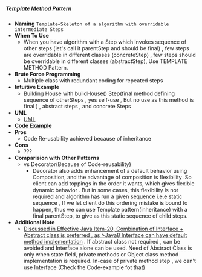 ##### Template Method Pattern
- **Naming** `Template=Skeleton of a algorithm with overridable intermediate Steps`
- **When To Use**
    - When you have algorithm with a Step which invokes sequence of other steps (let's call it parentStep and should be final)
    , few steps are overridable in different classes (concreteStep)
    , few steps should be overridable in different classes (abstractStep),
    Use TEMPLATE METHOD Pattern.
- **Brute Force Programming**
    - Multiple class with redundant coding for repeated steps 
- **Intuitive Example**
    - Building House with buildHouse() Step(final method defining sequence of otherSteps , yes self-use , But no use as this method is final ) ,  abstract steps , and concrete Steps
- **UML**
    - [UML](UML.puml)
- [**Code Example**](https://www.journaldev.com/1763/template-method-design-pattern-in-java#template-method-abstract-class)
- **Pros** 
    - Code Re-usability achieved because of inheritance
- **Cons**
    - ???
- **Comparision with Other Patterns**
    - vs Decorator(Because of Code-reusability)
        - Decorator also adds enhancement of a default behavior using Composition, and the advantage of composition is flexibility .So client can add toppings in the order it wants, which gives flexible dynamic behavior .
        But in some cases, this flexibility is not required and algorithm has run a given sequence i.e.e static sequence , If we let client do this ordering mistake is bound to happen, thus we can use Template pattern(inheritance) with a final parentStep, to give as this static sequence of child steps.   
- **Additional Note**
    - [Discussed in Effective Java Item-20, Combination of Interface + Abstract class is preferred , as >Java8 Interface can have default method implementation](https://github.com/pintub/EffectiveJava-Summary/blob/master/EffectiveJavaSummary/ClassesAndInterfaces.todo) . If abstract class not required , can be avoided and Interface alone can be used. Need of Abstract Class is only when state field, private methods or Object class method implementation is required. In-case of private method step , we can't use Interface (Check the Code-example fot that) 
